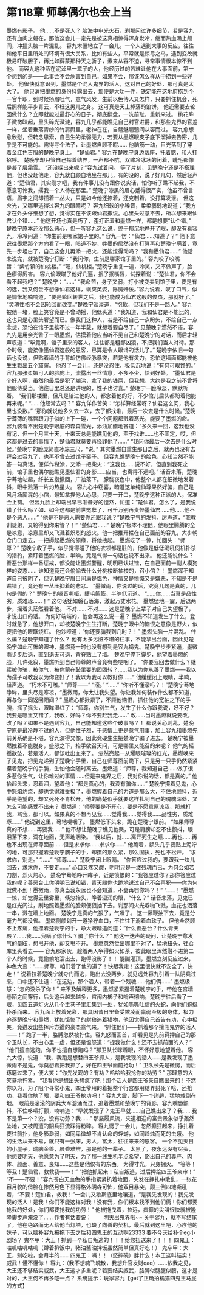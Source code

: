 # 第118章 师尊偶尔也会上当
墨燃有影子。
他……不是死人？
脑海中电光火石，刹那闪过许多细节，若是容九还有血肉之躯在，那他这会儿一定先是被这真相惊得浑身发冷，继而热血涌上颅间，冲撞头脑一片混乱。
容九木僵地立了一会儿。一个人遇到大事的反应，往往和他平日里所处的环境有很大关系，比如有些人，平常就是惊弓之鸟，遇到变故就极易吓破胆子，再比如薛蒙那种天之骄子，素来从容不迫，寻常事情根本惊不到他。
而容九这种活在泥淖里一辈子的人，他经历过的苦难让他在大事面前，第一个想到的是——此事会不会危害到自己，如果不会，那该怎么样从中捞到一些好处。
他很快就意识到，墨燃是个混入鬼界的活人，这对自己的好处，那可真是太大了。
他只消把墨燃的身份抖露出去，那便是大功一件，铁定能在这地府捞到个一官半职，到时候扬眉吐气，意气风发，生前以色侍人又怎样，只要抓住机会，死后照样能平步青云，不枉这男儿之身。
这可真是天上掉落的馅饼。
他还需要去轮回做什么？立即就能过最舒心的日子，彻底翻盘，一洗前耻，重新来过。
桃花眸子微微眯起，里头碎光潋滟，容九几乎都能瞧见自己封官进爵，和那些鬼界的官差一样，坐着垂落青纱的竹肩舆里，老神在在，自魑魅魍魉间从容而过。
容九愈想愈欣慰，但转念思索，自己生的柔弱无力，若要从墨燃眼皮子底下溜掉去告密，几乎是不可能的。需得寻个法子，让墨燃自顾不暇……
他脑筋一动，目光落到了穿着金红色吉服的楚晚宁身上。
“楚仙君。”
容九在楚晚宁身边落座，托着腮，和人打招呼。
楚晚宁却只管自己探着结界，一声都不吭，双眸冷冰冰的闭着，睫毛都像是凝了层霜雪。
“还没探出来呢？”容九试着问。
等了片刻，见楚晚宁还是不搭理他，但也没赶他走，容九就自顾自地坐在那儿，有的没的，说了好几句，然后轻声道：“楚仙君，其实刚才吧，我有件事儿没有跟你说实话，怕你听了瞧不起我，不愿意可怜我，撂我一个人待在那里。”
楚晚宁漆黑的眉心蹙得很严实，他虽不曾言语，眉宇之间却攒着一丛火，只是如今他还捺着，还克制着，没打算发泄。
但这火光，又哪里逃得过容九的眼睛呢？
容九细软的小嗓音，柔柔弱弱地说道：“我方才在外头仔细想了想，觉得实在不该跟仙君撒谎。心里头过意不去，所以想来跟仙君认个错……”
他这开场也真是巧了，歪打正着和墨燃一样，都是想要“认个错。”
楚晚宁原本还没那么恶心，但一听容九这么说，终于郁沉地睁开了眼，却没有看容九，冷冷问道：“你生前是哪家馆子里的。”
容九一愣：“仙君……知道了？”
他下意识往墨燃那个方向看了一眼，暗道不妙，姓墨的居然没有打算再和楚晚宁瞒着，竟先一步坦白了，自己这会儿再添一把火，还能燎得动吗？
“我和墨仙君……”
他话未说完，就被楚晚宁打断：“我问你，生前是哪家馆子里的。”
容九咬了咬嘴唇：“紫竹镇的仙桃楼。”
“嗯，仙桃楼。”楚晚宁重复一遍，冷笑，又不做声了，脸色瘆得厉害。
容九偷眼瞄了他好几遍，抿了抿嘴唇，试探着说：“楚仙君，你不会看不起我吧？”
楚晚宁：“……”
“我命苦，身子又弱，打小被变卖到馆子里，要是有的选，我又何尝不想像仙君这样，飒爽英姿，除魔歼佞。”容九说着，叹了口气，似是惆怅地喃喃道，“要是轮回转世之后，我也能成为仙君这般的俊杰，那就好了。”
“灵魂性格不会因轮回而改变。”楚晚宁淡淡道，“抱歉，但我们不是一路人。”
容九被他一堵，脸上笑容竟是不曾动摇，他低头道：“我知道，我和仙君是不能比的，这也只是心里头奢望而已。像我们这种人，若是不给自己一点盼头，不给自己一点念想，恐怕在馆子里挨不过一年半载，就想着要自尽了。”
见楚晚宁漠然不语，容九先是用余光瞥了一眼墨燃，估摸着他应当听不见自己和楚晚宁的对话，而后才轻声叹道：“毕竟啊，馆子里来的客人，往往都是粗鄙凶狠，不把我们当人对待。那个时候，能接像墨仙君这般的恩客，已算是令人眼馋的活儿了。”
楚晚宁依旧一句话也没说，但贴着墙的手背却仿佛经脉暴突，若是他有灵力，恐怕这墙面都能被他生生戳出五个窟窿。
他忍了一会儿，还是没忍住，极低沉地说：“有何可眼馋的。”
容九那张柔媚可人的脸庞上，流露出一丝情意，不多不少，恰到好处。
“墨仙君是个好人啊，虽然他最后是犯了糊涂，拿了我的钱两，但我想，大约是我之前不曾将他服侍妥当。他往日里总还是讲理的，性子也讨喜。”
楚晚宁一脸冷淡，默默听着。
“我们那楼里，但凡是陪过他的人，都念着他的好，不少倌儿后头都盼着他能再来呢。”
“……他经常去吗？”
容九佯作苦笑：“怎样算经常呀？仙君这么问，我心里也没数。”
“那你就说他多久去一次，去了都找谁，最后一次去是什么时候。”楚晚宁薄薄的嘴唇跟刀子似的上下一碰，一个个问题都溅着寒光，能要了墨燃的命。
容九装看不出楚晚宁眼底的森森雪光，添油加醋地答道：“多久来一回，这我也没有记，但一个月三十天，十来天总是能瞧见他的，至于找谁……也不固定，哎，但这都是过去的事情了，楚仙君就莫要再怪罪他了……”
“我问你最后一次去是什么时候。”楚晚宁的脸庞简直冰冻三尺，“说。”
其实墨燃自重生那日之后，就再也没有去拜会过容九了，也再不曾去过馆子窑子。
但容九瞧楚晚宁的脸色，心知当然不能答一句真话，便佯作糊涂，又添一把柴火：“这我也……说不好，但直到我死之前，馆子里也偶尔能瞧见墨仙君的身影……应当，也离得不远吧。”
话音未落，楚晚宁蓦地站起，纤长五指撤回，广袖落下。
朦胧夜色中，他整个人都在细微地发着抖，眼中溅落一片灼热星火。
容九心中窃喜，暗道这单纯仙尊果然好骗，自己是风月场厮混的小倌，最知拿捏他人心思，只要一开口，楚晚宁这种正派的人，保准会上钩。
但容九脸上却端出早已准备好的惶然，忙道：“楚仙君，怎么了，是我说错了什么吗？如、如今这都是前世冤孽了，可千万别再责怪墨仙君……他……他不是个恶人……”
“他是不是恶人需要你还跟我说？”楚晚宁气的发抖，厉声道，“我教训徒弟，又轮得到你来管？！”
“楚仙君……”
楚晚宁根本不理他，他眼里腾腾的全是凉意，凉意里却又飞溅着炽烈的怒火。他一把推开拦在自己面前的容九，大步朝仓门口走去，一把搙起墨燃的领缘，将他拽起。
墨燃吃了一惊，忙回头：“师尊？”
楚晚宁收了手，似乎觉得碰了他的衣领都是脏的，他像是低低喝吼伺机扑杀的猎豹，紧盯着墨燃的脸，半晌，竟是气得一句话也说不出来。
他还能说什么？
善恶台那样一番惩戒，都没能让墨燃警醒，明明已认过错，在自己面前一副人模狗样的姿态……
谁知道竟还会偷偷去什么分桃楼断袖楼的，召小倌？！
墨燃浑不知道自己被阴了，但见楚晚宁眉目间满是愠色，神情又是愤慨又是嫌恶，不知是不是瞧错了，竟还有一丛压抑着的悲忿。
“墨微雨，你说过的话，究竟几句是真的，几句是假的？”
楚晚宁的嗓音嘶哑，睫毛簌簌，半晌低沉道。
“……你……当真是品性劣，质难琢……！”
这句话犹如磐石落海，激起万丈水花。
墨燃猛地一震，后退两步，摇着头茫然看着他。
不对……
不对……
这是楚晚宁上辈子对自己失望极了，才说出口的话。
为何好端端的，他会再这么说一遍？
墨燃不知道发生了什么，登时就急了，他想开口，却被楚晚宁生生打断，楚晚宁眼中的恼恨之意像是野火，似要把他的眼眶烧红。
他沙哑道：“你还要骗我到几时？！”
墨燃头脑一片混乱。
什么骗？楚晚宁知道了什么？
他有太多污脏不堪的往事，不能拿出台面，因此见楚晚宁如此可怖的眼神，墨燃竟一时也没有想到是容九捣鬼。楚晚宁步步紧逼，墨微雨步步后退，直到退无可退，背脊贴上了墙。
楚晚宁停下脚步，他望着墨燃的脸，几许死寂，墨燃听到自己师尊的声音竟有些哽咽了。
“你要我回去做什么？继续被你骗，被你气，被你蒙在鼓里耍的团团转？……我以为你从善了墨燃——我以为孺子可教我以为你变好了！我以为我可以教好你……”
他缓缓闭上眼睛，半晌，轻声道。
“朽木不可雕。”
“师尊——”
“滚。”
“……”
“你听不懂滚吗？！”楚晚宁蓦地睁眸，里头尽是寒凉，“墨微雨，你太让我失望。你让我如何装作什么都不知道，再与你一同返回阳间？”
墨燃心都揪紧了，不顾他恼恨，抓住他的宽袖之下的手腕，摇了摇头，眼眸湿红了：“师尊，你别生气，发生了什么你跟我说，好不好？我要是哪里又错了，我改，好吗？你不要赶我走……”
改……当时墨燃就说要改，改了吗？如果不是遇到容九，自己能知道这些个破事吗？！
都说关心则乱，楚晚宁原是最冷静不过的人，但他性子烈，于感情上更是意气用事，加上容九和墨燃先前关系确是不堪，容九演得又像，因此竟硬生生把楚晚宁骗了进去。
楚晚宁被墨燃拽着不能脱身，盛怒之下，抬手欲召天问，可是哪里又能召的来呢？
他气的摇摇欲坠，若是活人，都该吐出血来了。
忽然亮起一从耀眼璀璨的红光，墨燃唤来了见鬼，把见鬼递到了楚晚宁手里，自己在师尊面前跪下，只是另一只手仍然紧紧攥着楚晚宁的手腕，生怕他会随时离去。墨燃道：“师尊，我知道自己……做了很多惹你生气，让你难过的事情……但是来鬼界之后，我对你说的话，都是真的。”
他抬起头来，忍着泪，望着他：“都是真心的，我没有骗你……”
楚晚宁攥着见鬼，心中怒焰灼烧，却也觉得难受极了，墨燃握着自己的力道是那么大，不住地颤抖，近乎是绝望的，却又死死不肯松开。他的痛楚似乎就要这样扎到自己的魂魄深处，又怎么可能感受不出来？
墨燃道：“师尊要是不开心，要是不愿意原谅我，那就打我，骂我，都可以。如果真的不想再见我……觉得我……觉得我……品性劣，质难琢……”
他说到这里，蓦地哽咽了。
墨燃低下头来，跪在楚晚宁跟前。
“如果师尊真的不想……再要我……”
他不想让楚晚宁瞧见他哭，可是肩膀却忍不住颤抖，眼泪落下来，滴在地面，无声地洇染。
“我以后，就……离开死生之巅……再也……再也不出现在师尊面前……但是求求你……求求你……”
他跪着，额头几乎要贴上泥泞的地，可那只握着楚晚宁腕子的手，却攥的那么紧，那么固执，死也不松开。
“求求你，别走。”
“……”
“师尊……”
楚晚宁闭上眼睛。
“你答应过我的，要跟我一块儿回去，求求你，不要走……”
心口又疼又酸，明明只是一缕残魂而已，为何会如若刀割，烈火灼心。
楚晚宁蓦地睁开眸子，近是愤恨的：“我答应过你？那你答应过我的呢？善恶台上你明明已说知错，青天殿你也跪地说过自己不会再犯——你为何就做不到！墨微雨，你真当我永远也不会知道，不会再罚你吗？！”
“……！”墨燃一惊，却觉得云里雾里，倏忽抬头，睁着湿润的眼，“什么？”
话音未落，见鬼已是红光闪过，刷地照着墨燃的脸颊便狠抽下去。刹那间火光噼啪飞溅，血花也洒落一串，溅在墙上地面。
楚晚宁是真的气狠了，气噎了。
这一藤鞭抽下去，竟是分毫力气都没省。
墨燃侧颜划开一道狰狞血口，不住往下淌着血珠子。
但他全然顾不上疼痛，他攥着楚晚宁的手，睁大眼睛追问道：“什么善恶台？什么青天殿？……我……我瞒了你什么？骗了你什么？”
他这一迭声的疑问，让楚晚宁愈发气的晕眩，想甩开他，却又甩不开。
墨燃忽然觉出哪里不对了，猛地扭头，往仓库里头看去——
容九那家伙，趁着两人争得如火如荼，彼此眼里浑然融不进第二个人的时候，竟偷偷地溜出去，跑得没影了！！
醍醐灌顶，墨燃立刻反应过来，神色大变：“……师尊，咱们着了他的道了！快跟我走！这里很快就不安全了，快走！”
说着拉着楚晚宁就夺门而逃，跑出去没两步，就见远处容九引着一队阴兵过来，口中还不住道：“在这边，那个活人，带着一个残魂……他们俩……”
墨燃极怒：“怎的没杀了你！”
来不及解释更多，墨燃紧紧握着楚晚宁的手，带他在宫墙巷陌之间穿行，后头追兵越来越多，宫闱内梆子和哨声彻响，楚晚宁往后看了一眼，见四五道灯火从几个主巷子里汇集到一处，犹如嘶嘶吐信的火蛇，向他们蜿蜒扑杀而来。
容九面上放着光彩，那具因昔日里备受欺凌而羸弱至极的身体，极力追逐楚晚宁和墨燃，犹如饿惨了的豺狼追着猎物，他因觉得自己首告有功，心中极美，竟迸发出些挥斥方遒的豪杰意气来。
“抓住他们——抓着那个擅闯鬼界的活人——！”
跑了一半，胳膊忽然被拧住。容九怒而回首，却看见是先前羁押自己的那个卫队长，不由心里一虚，但还是愠怒道：“捉我做什么！还不去抓前面的人？”
“他们擅自逃跑，你不也擅自想跑吗？”那卫队长眯着眼，不怀好意地望着他。
容九大惊，说道：“我、我跑是想替四王爷抓人，是我发现的活人……是我发现了墨微雨不是鬼，你莫想着把我抓了，好在四王爷面前抢功！”
卫队长先是微愣，而后琢磨过来了，便大笑：“你先发现的？有功？哈哈哈我抢你的功劳？”
那肆意的大笑蓦地拧紧。
“我看你是想出头想疯了吧！那个活人是四王爷亲自瞧出来的！不然你以为，为了阻个寻常小鬼，四王爷用的着把整个行宫都用结界封死？哈，还抢功，我看你瞎了眼，要和四王爷抢功吧！”
容九大震，脚下一个趔趄，猛地栽倒在地。
眼前是滚滚的阴兵大军汹涌而过，追着墨燃和楚晚宁的背影，容九嘴唇颤抖，不住哆嗦打颤，喃喃道：“早就发现了？鬼王早就……自己瞧出来了？我……我不是第一个？没，没有功劳？我……”
那屐履风流，夹道相迎的富贵景象似乎轰然坠地，又被周遭的阴兵狂流踩得粉碎。
容九愣了一会儿，忽然癫狂起来，挣扎着要往前扑，他身影渺弱，如同卑微却不肯认命的蜉蝣，如同趋烛而死的虫蛾。
他的生活从来不易，就只有一张床，男人，富太，往往来来的恩客。
一个不见天日的小屋子，瑞脑金兽，晨昏难辨，那是他的一辈子。
太黑了，夜永远没有尽头，他想要明天，他愿意为了明天，为了那一线生机半点希望，豁出自己的尊严、肉体、颜面、善意、良知……这些是他仅有的东西。
为得寸光，只身拥火。
“等等！等我！楚仙君，救救我——！”
“把他抓起来！私自叛逃，过后押给四王爷亲审！”
“不——不要！”容九苍白无血色的手指紧紧扒着地面，头发在挣扎中散乱，一张花容月貌的俏脸在惨然月色下显得格外阴森可怖，他双目暴突，颠三倒四地嘶吼着，“不要！楚仙君，救我！”一会儿又歇斯底里地嚷道，“是我先发现的！我先发现的活人！是我！你们不能这样对我！没有我，你们根本找不到他们俩！你们都要抢我的好处，你们都要抢我的功劳！”
他被拖曳着，拉远，疯癫的尖叫很快就被隆隆脚步声淹没了……
作者有话要说：　　
明天出鬼界啦~~
关于容九，就不写结尾了，他在绝路而无人给他当灯塔，也缺了向善的契机，最后就到这里吧，心疼他的妹子，可以脑补容九被拖下去之后和四鬼王的互动啊23333
要不今天给补个eg小剧场？
鬼卒甲：大王！抓到一个私自叛逃的！！！给您扭送来了！！！
四鬼王：咕叽咕叽咕叽（蹲着扒饭中，猪油酱油拌饭虽然简单但真好吃！）
鬼卒甲：大王，别吃啦，会月半的……
四鬼王：嗝！！（怒摔碗）胖什么！本王这叫结实！威武！懂不懂你！
容九：（我不想魂飞魄散，我想升官发财qaq）……依我之见，大王还不够结实威武，大王这才多重呢？若要结实威武，胳膊似腿腿似腰，这才是对的，大王何不再多吃一点？
系统提示：玩家容九【get了正确拍橘猫四鬼王马屁的方式】
